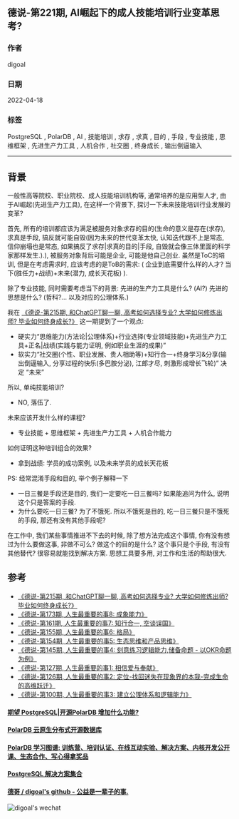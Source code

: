 ## 德说-第221期, AI崛起下的成人技能培训行业变革思考?                    
                    
### 作者                    
digoal                    
                    
### 日期                    
2022-04-18                   
                    
### 标签                    
PostgreSQL , PolarDB , AI , 技能培训 , 求存 , 求真 , 目的 , 手段 , 专业技能 , 思维框架 , 先进生产力工具 , 人机合作 , 社交圈 , 终身成长 , 输出倒逼输入                 
                    
----                    
                    
## 背景                 
  
一般性高等院校、职业院校、成人技能培训机构等, 通常培养的是应用型人才, 由于AI崛起(先进生产力工具), 在这样一个背景下, 探讨一下未来技能培训行业发展的变革?    
  
首先, 所有的培训都应该为满足被服务对象求存的目的(生命的意义是存在(求存), 求真是手段, 搞反就可能自毁(因为未来的世代变革太快, 认知迭代跟不上是常态, 信仰崩塌也是常态, 如果搞反了求存|求真的目的|手段, 自毁就会像三体里面的科学家那样发生.).), 被服务对象背后可能是企业, 可能是他自己创业.   虽然是ToC的培训, 但是在考虑需求时, 应该考虑的是ToB的需求: ( 企业到底需要什么样的人才?  当下(胜任力+战绩)+未来(潜力, 成长天花板) ).     
  
除了专业技能, 同时需要考虑当下的背景: 先进的生产力工具是什么? (AI?) 先进的思想是什么? (哲科?... 以及对应的公理体系.)     
        
我在 [《德说-第215期, 和ChatGPT聊一聊, 高考如何选择专业? 大学如何修炼出师? 毕业如何终身成长?》](../202303/20230331_09.md) 这一期提到了一个观点:  
- 硬实力“思维能力(方法论|公理体系)+行业选择(专业领域技能)+先进生产力工具+正名|战绩(实践与能力证明, 例如职业生涯的成果)”  
- 软实力“社交圈(个性、职业发展、贵人相助等)+知行合一+终身学习&分享(输出倒逼输入, 分享过程的快乐(多巴胺分泌), 江郎才尽, 刺激形成增长飞轮)” 决定 “未来”    
     
所以, 单纯技能培训?       
- NO, 落伍了.           
  
未来应该开发什么样的课程?      
- 专业技能 + 思维框架 + 先进生产力工具 + 人机合作能力         
        
如何证明这种培训组合的效果?      
- 拿到战绩: 学员的成功案例, 以及未来学员的成长天花板         
     
PS:  经常混淆手段和目的, 举个例子解释一下
- 一日三餐是手段还是目的, 我们一定要吃一日三餐吗?  如果能追问为什么, 说明这个只是答案的手段. 
- 为什么要吃一日三餐? 为了不饿死.  所以不饿死是目的, 吃一日三餐只是不饿死的手段, 那还有没有其他手段呢?   
  
在工作中, 我们某些事情推进不下去的时候, 除了想方法完成这个事情, 你有没有想过为什么要做这事, 非做不可么? 做这个的目的是什么? 这个事只是个手段, 有没有其他替代?  很容易就能找到解决方案. 思想工具要多用, 对工作和生活的帮助很大.    
  
## 参考  
- [《德说-第215期, 和ChatGPT聊一聊, 高考如何选择专业? 大学如何修炼出师? 毕业如何终身成长?》](../202303/20230331_09.md)        
- [《德说-第173期, 人生最重要的事8: 成象能力》](../202211/20221116_03.md)    
- [《德说-第161期, 人生最重要的事7: 知行合一, 空谈误国》](../202210/20221021_01.md)    
- [《德说-第155期, 人生最重要的事6: 格局》](../202210/20221002_01.md)    
- [《德说-第154期, 人生最重要的事5: 生态思维和产品思维》](../202210/20221001_03.md)    
- [《德说-第145期, 人生最重要的事4: 刻意练习逻辑能力,储备命题 - 以OKR命题为例》](../202209/20220917_01.md)    
- [《德说-第127期, 人生最重要的事1: 相信爱与奉献》](../202208/20220822_01.md)    
- [《德说-第126期, 人生最重要的事2: 定位-找回迷失在现象界的本我-完成生命的高维跃迁》](../202208/20220819_03.md)    
- [《德说-第100期, 人生最重要的事3: 建立公理体系和逻辑能力》](../202206/20220610_01.md)   
  
      
  
#### [期望 PostgreSQL|开源PolarDB 增加什么功能?](https://github.com/digoal/blog/issues/76 "269ac3d1c492e938c0191101c7238216")
  
  
#### [PolarDB 云原生分布式开源数据库](https://github.com/ApsaraDB "57258f76c37864c6e6d23383d05714ea")
  
  
#### [PolarDB 学习图谱: 训练营、培训认证、在线互动实验、解决方案、内核开发公开课、生态合作、写心得拿奖品](https://www.aliyun.com/database/openpolardb/activity "8642f60e04ed0c814bf9cb9677976bd4")
  
  
#### [PostgreSQL 解决方案集合](../201706/20170601_02.md "40cff096e9ed7122c512b35d8561d9c8")
  
  
#### [德哥 / digoal's github - 公益是一辈子的事.](https://github.com/digoal/blog/blob/master/README.md "22709685feb7cab07d30f30387f0a9ae")
  
  
![digoal's wechat](../pic/digoal_weixin.jpg "f7ad92eeba24523fd47a6e1a0e691b59")
  
